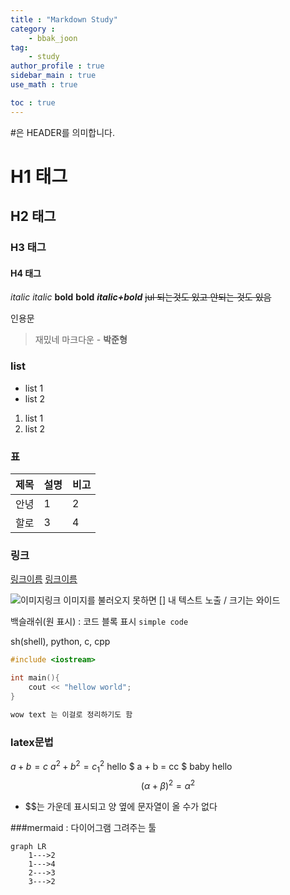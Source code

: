 ```yaml
---
title : "Markdown Study"
category : 
    - bbak_joon
tag:
    - study
author_profile : true
sidebar_main : true
use_math : true

toc : true
---
```

\#은 HEADER를 의미합니다.

# H1 태그
## H2 태그
### H3 태그
#### H4 태그

*italic*
_italic_
**bold**
__bold__
***italic+bold***
~~jul 되는것도 있고 안되는 것도 있음~~

인용문
> 재밌네 마크다운 - **박준형**



### list




- list 1
- list 2
1. list 1
2. list 2


### 표

|제목|설명|비고|
|-|-|-|
|안녕|1|2|
|할로|3|4|


### 링크
[링크이름](naver.com)
<a href="naver.com">링크이름</a>

![이미지링크](http://naver.com)
이미지를 불러오지 못하면 [] 내 텍스트 노출 / 크기는 와이드


백슬래쉬(원 표시) : 코드 블록 표시
`simple code`

sh(shell), python, c, cpp

```cpp #문법 표시
#include <iostream>

int main(){
    cout << "hellow world";
}
```

```sh
wow text 는 이걸로 정리하기도 함
```


### latex문법
$a + b = c$
$a^2 + b^2 = c^2_1$
hello $ a + b = cc $ baby
hello $$(\alpha + \beta)^2 = \alpha^2$$
- $$는 가운데 표시되고 양 옆에 문자열이 올 수가 없다


###mermaid : 다이어그램 그려주는 툴

```mermaid
graph LR
    1--->2
    1--->4
    2--->3
    3--->2
```

